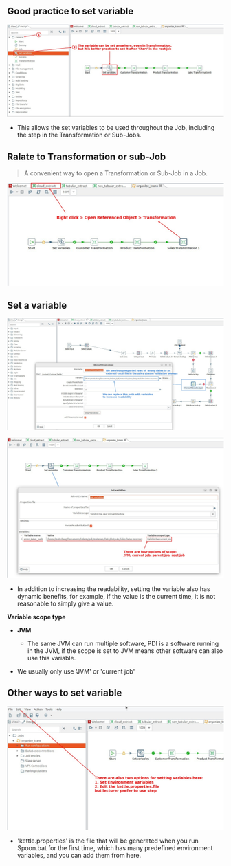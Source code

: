 ## **Good practice to set variable**

![Alt General: Set variables](pic/01.jpg)

- This allows the set variables to be used throughout the Job, including the step in the Transformation or Sub-Jobs.

## **Ralate to Transformation or sub-Job**

> A convenient way to open a Transformation or Sub-Job in a Job.

![Alt relate to transformation](pic/02.jpg)

## **Set a variable**

![Alt observe config of the transformation step](pic/03.jpg)

![Alt set the variable](pic/04.jpg)

- In addition to increasing the readability, setting the variable also has dynamic benefits, for example, if the value is the current time, it is not reasonable to simply give a value.

**Variable scope type**

- **JVM**

  - The same JVM can run multiple software, PDI is a software running in the JVM, if the scope is set to JVM means other software can also use this variable.

- We usually only use 'JVM' or 'current job'

## **Other ways to set variable**

![Alt other places to set variable](pic/05.jpg)

- 'kettle.properties' is the file that will be generated when you run Spoon.bat for the first time, which has many predefined environment variables, and you can add them from here.
